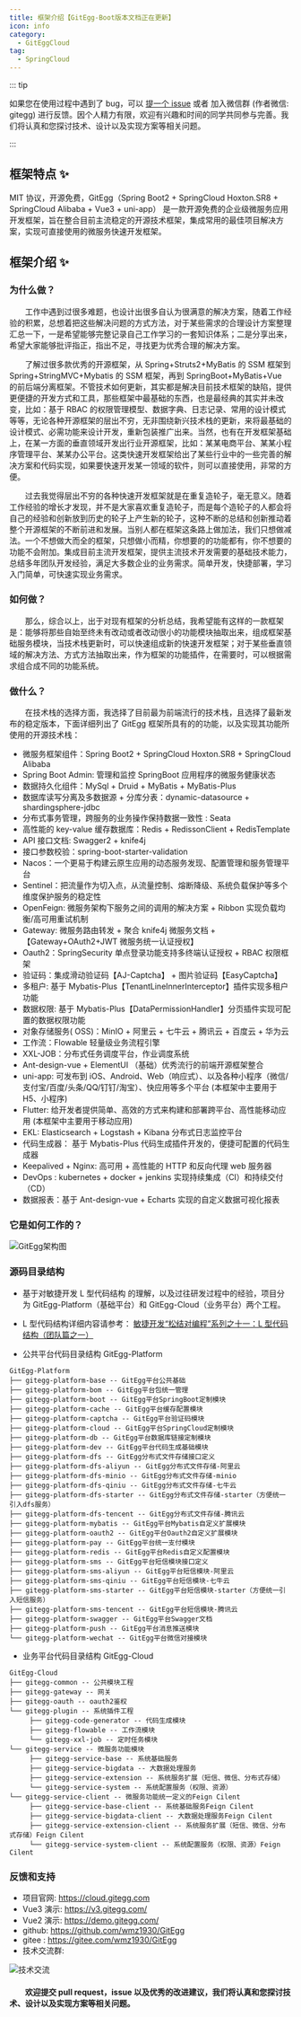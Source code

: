 ```yaml
---
title: 框架介绍【GitEgg-Boot版本文档正在更新】
icon: info
category:
  - GitEggCloud
tag:
  - SpringCloud
---
```


::: tip

如果您在使用过程中遇到了 bug，可以 [提一个 issue](https://github.com/wmz1930/GitEgg/issues) 或者 加入微信群 (作者微信: gitegg) 进行反馈。因个人精力有限，欢迎有兴趣和时间的同学共同参与完善。我们将认真和您探讨技术、设计以及实现方案等相关问题。

:::

## 框架特点 ✨

MIT 协议，开源免费，GitEgg（Spring Boot2 + SpringCloud Hoxton.SR8 + SpringCloud Alibaba + Vue3 + uni-app） 是一款开源免费的企业级微服务应用开发框架，旨在整合目前主流稳定的开源技术框架，集成常用的最佳项目解决方案，实现可直接使用的微服务快速开发框架。

## 框架介绍 ✨

### 为什么做？

&emsp;&emsp;工作中遇到过很多难题，也设计出很多自认为很满意的解决方案，随着工作经验的积累，总想着把这些解决问题的方式方法，对于某些需求的合理设计方案整理汇总一下，一是希望能够完整记录自己工作学习的一套知识体系；二是分享出来，希望大家能够批评指正，指出不足，寻找更为优秀合理的解决方案。

&emsp;&emsp;了解过很多款优秀的开源框架，从 Spring+Struts2+MyBatis 的 SSM 框架到 Spring+StringMVC+Mybatis 的 SSM 框架，再到 SpringBoot+MyBatis+Vue 的前后端分离框架。不管技术如何更新，其实都是解决目前技术框架的缺陷，提供更便捷的开发方式和工具，那些框架中最基础的东西，也是最经典的其实并未改变，比如：基于 RBAC 的权限管理模型、数据字典、日志记录、常用的设计模式等等，无论各种开源框架的层出不穷，无非围绕新兴技术栈的更新，来将最基础的设计模式、必需功能来设计开发，重新包装推广出来。当然，也有在开发框架基础上，在某一方面的垂直领域开发出行业开源框架，比如：某某电商平台、某某小程序管理平台、某某办公平台。这类快速开发框架给出了某些行业中的一些完善的解决方案和代码实现，如果要快速开发某一领域的软件，则可以直接使用，非常的方便。

&emsp;&emsp;过去我觉得层出不穷的各种快速开发框架就是在重复造轮子，毫无意义。随着工作经验的增长才发现，并不是大家喜欢重复造轮子，而是每个造轮子的人都会将自己的经验和创新放到历史的轮子上产生新的轮子，这种不断的总结和创新推动着整个开源框架的不断前进和发展。当别人都在框架这条路上做加法，我们只想做减法。一个不想做大而全的框架，只想做小而精，你想要的的功能都有，你不想要的功能不会附加。集成目前主流开发框架，提供主流技术开发需要的基础技术能力，总结多年团队开发经验，满足大多数企业的业务需求。简单开发，快捷部署，学习入门简单，可快速实现业务需求。

### 如何做？

&emsp;&emsp;那么，综合以上，出于对现有框架的分析总结，我希望能有这样的一款框架是：能够将那些自始至终未有改动或者改动很小的功能模块抽取出来，组成框架基础服务模块，当技术栈更新时，可以快速组成新的快速开发框架；对于某些垂直领域的解决方法、方式方法抽取出来，作为框架的功能插件，在需要时，可以根据需求组合成不同的功能系统。

### 做什么？

&emsp;&emsp;在技术栈的选择方面，我选择了目前最为前端流行的技术栈，且选择了最新发布的稳定版本，下面详细列出了 GitEgg 框架所具有的的功能，以及实现其功能所使用的开源技术栈：

- 微服务框架组件：Spring Boot2 + SpringCloud Hoxton.SR8 + SpringCloud Alibaba
- Spring Boot Admin: 管理和监控 SpringBoot 应用程序的微服务健康状态
- 数据持久化组件：MySql + Druid + MyBatis + MyBatis-Plus
- 数据库读写分离及多数据源 + 分库分表：dynamic-datasource + shardingsphere-jdbc
- 分布式事务管理，跨服务的业务操作保持数据一致性 : Seata
- 高性能的 key-value 缓存数据库：Redis + RedissonClient + RedisTemplate
- API 接口文档: Swagger2 + knife4j
- 接口参数校验：spring-boot-starter-validation
- Nacos：一个更易于构建云原生应用的动态服务发现、配置管理和服务管理平台
- Sentinel：把流量作为切入点，从流量控制、熔断降级、系统负载保护等多个维度保护服务的稳定性
- OpenFeign: 微服务架构下服务之间的调用的解决方案 + Ribbon 实现负载均衡/高可用重试机制
- Gateway: 微服务路由转发 + 聚合 knife4j 微服务文档 + 【Gateway+OAuth2+JWT 微服务统一认证授权】
- Oauth2：SpringSecurity 单点登录功能支持多终端认证授权 + RBAC 权限框架
- 验证码：集成滑动验证码【AJ-Captcha】 + 图片验证码【EasyCaptcha】
- 多租户: 基于 Mybatis-Plus【TenantLineInnerInterceptor】插件实现多租户功能
- 数据权限: 基于 Mybatis-Plus【DataPermissionHandler】分页插件实现可配置的数据权限功能
- 对象存储服务( OSS)：MinIO + 阿里云 + 七牛云 + 腾讯云 + 百度云 + 华为云
- 工作流：Flowable 轻量级业务流程引擎
- XXL-JOB：分布式任务调度平台，作业调度系统
- Ant-design-vue + ElementUI （基础）优秀流行的前端开源框架整合
- uni-app: 可发布到 iOS、Android、Web（响应式）、以及各种小程序（微信/支付宝/百度/头条/QQ/钉钉/淘宝）、快应用等多个平台 (本框架中主要用于 H5、小程序)
- Flutter: 给开发者提供简单、高效的方式来构建和部署跨平台、高性能移动应用 (本框架中主要用于移动应用)
- EKL: Elasticsearch + Logstash + Kibana 分布式日志监控平台
- 代码生成器： 基于 Mybatis-Plus 代码生成插件开发的，便捷可配置的代码生成器
- Keepalived + Nginx: 高可用 + 高性能的 HTTP 和反向代理 web 服务器
- DevOps : kubernetes + docker + jenkins 实现持续集成（CI）和持续交付（CD）
- 数据报表：基于 Ant-design-vue + Echarts 实现的自定义数据可视化报表

### 它是如何工作的？

![GitEgg架构图](https://cdn.gitegg.com/cloud/docs/images/GitEgg架构图.png)

### 源码目录结构

- 基于对敏捷开发 L 型代码结构 的理解，以及过往研发过程中的经验，项目分为 GitEgg-Platform（基础平台）和 GitEgg-Cloud（业务平台）两个工程。
- L 型代码结构详细内容请参考： [敏捷开发“松结对编程”系列之十一：L 型代码结构（团队篇之一）](https://blog.csdn.net/lancees/article/details/7914738)

- 公共平台代码目录结构 GitEgg-Platform

```
GitEgg-Platform
├── gitegg-platform-base -- GitEgg平台公共基础
├── gitegg-platform-bom -- GitEgg平台包统一管理
├── gitegg-platform-boot -- GitEgg平台SpringBoot定制模块
├── gitegg-platform-cache -- GitEgg平台缓存配置模块
├── gitegg-platform-captcha -- GitEgg平台验证码模块
├── gitegg-platform-cloud -- GitEgg平台SpringCloud定制模块
├── gitegg-platform-db -- GitEgg平台数据库链接定制模块
├── gitegg-platform-dev -- GitEgg平台代码生成基础模块
├── gitegg-platform-dfs -- GitEgg分布式文件存储接口定义
├── gitegg-platform-dfs-aliyun -- GitEgg分布式文件存储-阿里云
├── gitegg-platform-dfs-minio -- GitEgg分布式文件存储-minio
├── gitegg-platform-dfs-qiniu -- GitEgg分布式文件存储-七牛云
├── gitegg-platform-dfs-starter -- GitEgg分布式文件存储-starter（方便统一引入dfs服务）
├── gitegg-platform-dfs-tencent -- GitEgg分布式文件存储-腾讯云
├── gitegg-platform-mybatis -- GitEgg平台Mybatis自定义扩展模块
├── gitegg-platform-oauth2 -- GitEgg平台Oauth2自定义扩展模块
├── gitegg-platform-pay -- GitEgg平台统一支付模块
├── gitegg-platform-redis -- GitEgg平台Redis自定义配置模块
├── gitegg-platform-sms -- GitEgg平台短信模块接口定义
├── gitegg-platform-sms-aliyun -- GitEgg平台短信模块-阿里云
├── gitegg-platform-sms-qiniu -- GitEgg平台短信模块-七牛云
├── gitegg-platform-sms-starter -- GitEgg平台短信模块-starter（方便统一引入短信服务）
├── gitegg-platform-sms-tencent -- GitEgg平台短信模块-腾讯云
├── gitegg-platform-swagger -- GitEgg平台Swagger文档
├── gitegg-platform-push -- GitEgg平台消息推送模块
└── gitegg-platform-wechat -- GitEgg平台微信对接模块
```

- 业务平台代码目录结构 GitEgg-Cloud

```
GitEgg-Cloud
├── gitegg-common -- 公共模块工程
├── gitegg-gateway -- 网关
├── gitegg-oauth -- oauth2鉴权
└── gitegg-plugin -- 系统插件工程
     ├── gitegg-code-generator -- 代码生成模块
     ├── gitegg-flowable -- 工作流模块
     └── gitegg-xxl-job -- 定时任务模块
└── gitegg-service -- 微服务功能模块
     ├── gitegg-service-base -- 系统基础服务
     ├── gitegg-service-bigdata -- 大数据处理服务
     ├── gitegg-service-extension -- 系统服务扩展（短信、微信、分布式存储）
     └── gitegg-service-system -- 系统配置服务（权限、资源）
└── gitegg-service-client -- 微服务功能统一定义的Feign Cilent
     ├── gitegg-service-base-client -- 系统基础服务Feign Cilent
     ├── gitegg-service-bigdata-client -- 大数据处理服务Feign Cilent
     ├── gitegg-service-extension-client -- 系统服务扩展（短信、微信、分布式存储）Feign Cilent
     └── gitegg-service-system-client -- 系统配置服务（权限、资源）Feign Cilent
```

### 反馈和支持

- 项目官网: https://cloud.gitegg.com
- Vue3 演示: https://v3.gitegg.com/
- Vue2 演示: https://demo.gitegg.com/
- github: https://github.com/wmz1930/GitEgg
- gitee : https://gitee.com/wmz1930/GitEgg
- 技术交流群:

![技术交流](https://cdn.gitegg.com/cloud/docs/images/20230411120043.png)

#### &emsp;&emsp;欢迎提交 pull request，issue 以及优秀的改进建议，我们将认真和您探讨技术、设计以及实现方案等相关问题。

<!-- ::: tip

这里还有一些其他没有被主题捆绑的插件，你可以根据自己的需求自行启用。

- <ProjectLink name="lightgallery" path="/zh/">vuepress-plugin-lightgallery</ProjectLink>: 基于 lightgallery 图片浏览插件

- <ProjectLink name="redirect" path="/zh/">vuepress-plugin-redirect</ProjectLink>: 重定向插件

- <ProjectLink name="remove-pwa" path="/zh/">vuepress-plugin-remove-pwa</ProjectLink>: 移除 PWA 插件

- <ProjectLink name="search-pro" path="/zh/">vuepress-plugin-search-pro</ProjectLink>: 客户端搜索插件

::: -->
